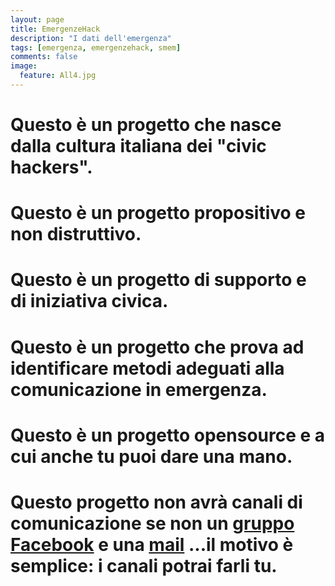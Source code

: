 ```yaml
---
layout: page
title: EmergenzeHack
description: "I dati dell'emergenza"
tags: [emergenza, emergenzehack, smem]
comments: false
image:
  feature: All4.jpg
---
```


# Questo è un progetto che nasce dalla cultura italiana dei "civic hackers". #

# Questo è un progetto propositivo e non distruttivo. #

# Questo è un progetto di supporto e di iniziativa civica. #

# Questo è un progetto che prova ad identificare metodi adeguati alla comunicazione in emergenza. #

# Questo è un progetto opensource e a cui anche tu puoi dare una mano. #

# Questo progetto non avrà canali di comunicazione se non un [gruppo Facebook](https://www.facebook.com/groups/833728609982766/?fref=ts) e una [mail](mailto:emergenzehack@gmail.com) ...il motivo è semplice: i canali potrai farli tu. #
